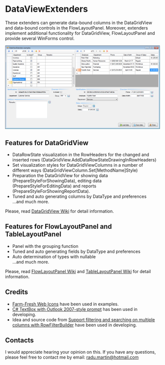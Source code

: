 # DataViewExtenders

These extenders can generate data-bound columns in the DataGridView and data-bound controls in the FlowLayoutPanel. Moreover, extenders implement additional functionality for DataGridView, FlowLayoutPanel and provide several WinForms control.

![Early preview](Media/img_01.png)

## Features for DataGridView

- DataRowState visualization in the RowHeaders for the changed and inserted rows (DataGridView.AddDataRowStateDrawingInRowHeaders)
- Set visualization styles for DataGridViewColumns in a number of different ways (DataGridViewColumn.Set[MethodName]Style)
- Preparation the DataGridView for showing data (PrepareStyleForShowingData), editing data (PrepareStyleForEditingData) and reports (PrepareStyleForShowingReportData).
- Tuned and auto generating columns by DataType and preferences  
...and much more. 

Please, read [DataGridView Wiki](../../wiki/DataGridView) for detail information.

## Features for FlowLayoutPanel and TableLayoutPanel

- Panel with the grouping function
- Tuned and auto generating fields by DataType and preferences
- Auto determination of types with nullable  
...and much more. 

Please, read [FlowLayoutPanel Wiki](../../wiki/FlowLayoutPanel) and [TableLayoutPanel Wiki](../../wiki/TableLayoutPanel) for detail information.

## Credits

- [Farm-Fresh Web Icons](http://www.fatcow.com/free-icons) have been used in examples.
- [C# TextBox with Outlook 2007-style prompt](https://www.codeproject.com/Articles/15954/C-TextBox-with-Outlook-style-prompt) has been used in developing.
- Idea and source code from [Support filtering and searching on multiple columns with RowFilterBuilder](https://www.codeproject.com/Articles/14640/Support-filtering-and-searching-on-multiple-column) have been used in developing.

## Contacts

I would appreciate hearing your opinion on this. If you have any questions, please feel free to contact me by email: [radu.martin@hotmail.com](mailto://radu.martin@hotmail.com)
